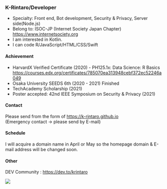 ### K-Rintaro/Developer 

- Specialty: Front end, Bot development, Security & Privacy, Server side(Node.js)
- Belong to: ISOC-JP (Internet Society Japan Chapter) https://www.internetsociety.org
- I am interested in Kotlin.
- I can code R/JavaScript/HTML/CSS/Swift

#### Achievement 
- HarvardX Verified Certificate (2020) - PH125.1x: Data Science: R Basics https://courses.edx.org/certificates/785070ea313948cebf372ec52246a049
- Osaka University SEEDS 6th (2020 - 2021) Finished
- TechAcademy Scholarship (2021)
- Poster accepted: 42nd IEEE Symposium on Security & Privacy (2021)

#### Contact
Please send from the form of https://k-rintaro.github.io \
(Emergency contact → please send by E-mail)

#### Schedule
I will acquire a domain name in April or May so the homepage domain & E-mail address will be changed soon.

#### Other 
DEV Community : https://dev.to/krintaro


<img src="https://github-readme-stats.vercel.app/api/top-langs/?username=K-Rintaro&layout=compact">

